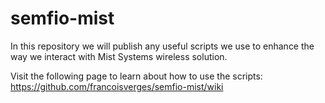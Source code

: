 # semfio-mist

In this repository we will publish any useful scripts we use to enhance the way we interact with Mist Systems wireless solution.

Visit the following page to learn about how to use the scripts: https://github.com/francoisverges/semfio-mist/wiki
